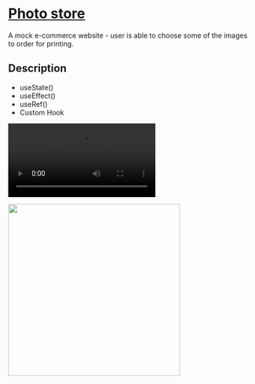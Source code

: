 # [Photo store](https://frontendella.github.io/Photo-e-commerce-website/)
A mock e-commerce website - user is able to choose some of the images to order for printing.

## Description

* useState()
* useEffect()
* useRef()
* Custom Hook


<video src="https://user-images.githubusercontent.com/82247833/205816845-6f0b56f4-be4a-45d6-b9b4-1a54c7911baf.mp4"  ></video>


     
[<img src="https://user-images.githubusercontent.com/82247833/205816420-f99ce83a-8024-47a5-9bca-b2177e3c518d.jpeg" width="350px" />](https://frontendella.github.io/Photo-e-commerce-website/)

